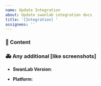 ```yaml
---
name: Update Integration
about: Update swanlab integration docs
title: '[Integration] '
assignees: ''
---
```


### 🚀 Content



### 🚑 Any additional [like screenshots]

- **SwanLab Version**:

- **Platform**: